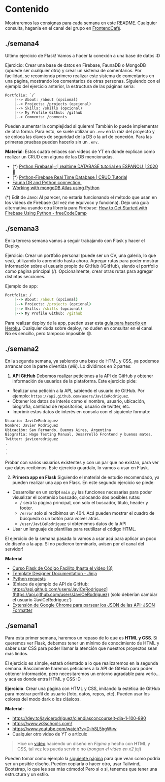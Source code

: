 # Contenido
Mostraremos las consignas para cada semana en este README. Cualquier consulta, haganla en el canal del grupo en [FrontendCafé](https://discord.gg/frontendcafe).

## ./semana4
Ultimo ejercicio de Flask! Vamos a hacer la conexión a una base de datos :D

Ejercicio: Crear una base de datos en Firebase, FaunaDB o MongoDB (opuede ser cualquier otro) y crear un sistema de comentarios. Por facilidad, se recomienda primero realizar este sistema de comentarios en una página, mostrando los comentarios de otras personas.
Siguiendo con el ejemplo del ejercicio anterior, la estructura de las páginas sería:

```
Portfolio: `/`
 	|--> About: /about (opcional)
 	|--> Projects: /projects (opcional)
 	|--> Skills: /skills (opcional)
 	|--> My Profile Github: /github
 	|--> Comments: /comments
```
Pueden aumentar la complejidad si quieren! También lo puede implementar de otra forma.
Para esto, se suele utilizar un `.env` en la raiz del proyecto y se coloca las claves de seguridad de la DB o la url de conexión. Para las primeras pruebas pueden hacerlo sin un `.env`.

**Material**:
Estos cuatro enlaces son videos de YT en donde explican como realizar un CRUD con alguna de las DB mencionadas.
- (*) [Python Firebase|✅| realtime DATABASE tutorial en ESPAÑOL! | 2020🤯](https://www.youtube.com/watch?v=f64e18ohYlY)
- (*) [Python-Firebase Real Time Database | CRUD Tutorial](https://www.youtube.com/watch?v=Lphl9yQsw2A)
- [Fauna DB and Python connection.](https://www.youtube.com/watch?v=mKPBJsoxOpU)
- [Working with mongoDB Atlas using Python](https://www.youtube.com/watch?v=VQnmcBnguPY)

(*) Edit de Javo: Al parecer, no estaría funcionando el método que usan en los videos de Firebase (tal vez me equivoco y funciona). Dejo una guía alternativa usando otra librería para Firebase: [How to Get Started with Firebase Using Python - freeCodeCamp](https://www.freecodecamp.org/news/how-to-get-started-with-firebase-using-python/)

## ./semana3
En la tercera semana vamos a seguir trabajando con Flask y hacer el Deploy.

Ejercicio: Crear un portfolio personal (puede ser un CV, una galeria, lo que sea), utilizando lo aprendido hasta ahora.
Agregar rutas para poder mostrar información sobre el usuario propio de GitHub (/GitHub), siendo el portfolio como página principal (/).
Opcionalmente, crear otras rutas para agregar distintas secciones.

Ejemplo de app:

```cmd
Portfolio: /
    |--> About: /about (opcional)
    |--> Projects: /projects (opcional)
    |--> Skills: /skills (opcional)
    |--> My Profile Github: /github
```

Para realizar deploy de la app, pueden usar esta [guía para hacerlo en Heroku](https://stackabuse.com/deploying-a-flask-application-to-heroku/). Cualquier duda sobre deploy, no duden en consultar en el canal. No es sencillo, pero tampoco imposible :smile:.


## ./semana2
En la segunda semana, ya sabiendo una base de HTML y CSS, ya podemos arrancar con la parte divertida (*wiii*). Lo dividimos en 2 partes:

1) **API GitHub**
Debemos realizar peticiones a la API de GitHub y obtener información de usuarios de la plataforma. Este ejercicio pide:
- Realizar una petición a la API, sabiendo el usuario de GitHub. Por ejemplo: `https://api.github.com/users/JaviCeRodriguez`.
- Obtener los datos de interés como el nombre, usuario, ubicación, biografía, cantidad de repositorios, usuario de twitter, etc.
- Imprimir estos datos de interés en consola con el siguiente formato:
```cmd
Usuario: JaviCeRodriguez
Nombre: Javier Rodriguez
Ubicación: San Fernando, Buenos Aires, Argentina
Biografía: Hago Testing Manual, Desarrollo Frontend y buenos mates.
Twitter: javicerodriguez
.
.
.
```
Probar con varios usuarios existentes y con un par que no existan, para ver que datos recibimos.
Este ejercicio guardalo, lo vamos a usar en Flask.

2) **Primera app en Flask**
Siguiendo el material de estudio recomendado, ya pueden realizar una app en Flask. En este segundo ejercicio se piede:
- Desarrollar en un script `main.py` las funciones necesarias para poder visualizar el contenido buscado, colocando dos posibles rutas:
    - `/` será la página principal, con solo el buscador, título, header y footer.
    - `/error` solo si recibimos un 404. Acá pueden mostrar el cuadro de búsqueda o un botón para volver atrás.
    - `/user/JaviCeRodriguez` si obtenemos datos de la API
- Usar un lenguaje de plantillas para reutilizar el código HTML.

El ejercicio de la semana pasada lo vamos a usar acá para aplicar un poco de diseño a la app. Si no pudieron terminarlo, avisen por el canal del servidor!

**Material**
- [Curso Flask de Código Facilito (hasta el video 13)](https://codigofacilito.com/cursos/flask)
- [Template Designer Documentation - Jinja](https://jinja.palletsprojects.com/en/2.10.x/templates/)
- [Python requests](https://realpython.com/python-requests/)
- [Enlace de ejemplo de API de GitHub: https://api.github.com/users/JaviCeRodriguez](https://api.github.com/users/JaviCeRodriguez) (solo deberían cambiar el usuario 'JaviCeRodriguez')
- [Extensión de Google Chrome para parsear los JSON de las API: JSON Formatter](https://chrome.google.com/webstore/detail/json-formatter/bcjindcccaagfpapjjmafapmmgkkhgoa)


## ./semana1
Para esta primer semana, haremos un repaso de lo que es **HTML y CSS**. Si queremos ver Flask, debemos tener un mínimo de conocimiento de HTML y saber usar CSS para poder llamar la atención que nuestros proyectos sean más lindos.

El ejercicio es simple, estará orientado a lo que realizaremos en la segunda semana. Básciamente haremos peticiones a la API de GitHub para poder obtener información, pero necesitaremos un entorno agradable para verlo... y acá es donde entra HTML y CSS :D

**Ejercicio**: Crear una página con HTML y CSS, imitando la estética de GitHub para mostrar perfil de usuario (foto, datos, repos, etc). Pueden usar los colores del modo dark o los clásicos.

**Material**:
- https://dev.to/javicerodriguez/ciendiasconcourseit-dia-1-100-890
- https://www.w3schools.com/
- https://www.youtube.com/watch?v=D-h8L5hgW-w
- Cualquier otro video de YT o artículo

> Hice un [video](https://www.youtube.com/watch?v=r6QmrHsW5X0) haciendo un diseño en *Figma* y hecho con HTML y CSS, tal vez les pueda servir o no (*pongan el video en x2 jaj*)

Pueden tomar como ejemplo la [siguiente página](https://javier-rodriguez.vercel.app/proyectos/GitHubAPI/index.html) para que vean como podría ser un posible diseño. Pueden copiarla o hacer otro, usar Tailwind, Bootstrap, lo que les sea más cómodo! Pero si o si, tenemos que tener una estructura y un estilo.
